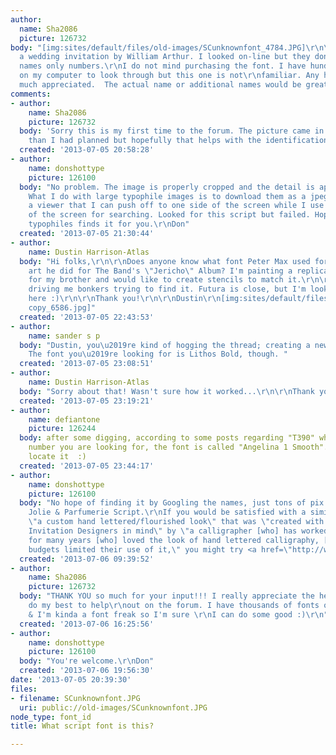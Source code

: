 ```yaml
---
author:
  name: Sha2086
  picture: 126732
body: "[img:sites/default/files/old-images/SCunknownfont_4784.JPG]\r\n\r\nThis is
  a wedding invitation by William Arthur. I looked on-line but they don't list font
  names only numbers.\r\nI do not mind purchasing the font. I have hundreds of fonts
  on my computer to look through but this one is not\r\nfamiliar. Any help would be
  much appreciated.  The actual name or additional names would be great."
comments:
- author:
    name: Sha2086
    picture: 126732
  body: 'Sorry this is my first time to the forum. The picture came in much larger
    than I had planned but hopefully that helps with the identification process. '
  created: '2013-07-05 20:58:28'
- author:
    name: donshottype
    picture: 126100
  body: "No problem. The image is properly cropped and the detail is appreciated.
    What I do with large typophile images is to download them as a jpeg and open in
    a viewer that I can push off to one side of the screen while I use the other part
    of the screen for searching. Looked for this script but failed. Hope one of our
    typophiles finds it for you.\r\nDon"
  created: '2013-07-05 21:30:44'
- author:
    name: Dustin Harrison-Atlas
  body: "Hi folks,\r\n\r\nDoes anyone know what font Peter Max used for the cover
    art he did for The Band's \"Jericho\" Album? I'm painting a replica of the art
    for my brother and would like to create stencils to match it.\r\n\r\n\r\nIt's
    driving me bonkers trying to find it. Futura is close, but I'm looking for perfection
    here :)\r\n\r\nThank you!\r\n\r\nDustin\r\n[img:sites/default/files/old-images/jericho_mega
    copy_6586.jpg]"
  created: '2013-07-05 22:43:53'
- author:
    name: sander s p
  body: "Dustin, you\u2019re kind of hogging the thread; creating a new topic is preferable.
    The font you\u2019re looking for is Lithos Bold, though. "
  created: '2013-07-05 23:08:51'
- author:
    name: Dustin Harrison-Atlas
  body: "Sorry about that! Wasn't sure how it worked...\r\n\r\nThank you VERY much.\r\n\r\n-Dustin"
  created: '2013-07-05 23:19:21'
- author:
    name: defiantone
    picture: 126244
  body: after some digging, according to some posts regarding "T390" which is the
    number you are looking for, the font is called "Angelina 1 Smooth". if you can
    locate it  :)
  created: '2013-07-05 23:44:17'
- author:
    name: donshottype
    picture: 126100
  body: "No hope of finding it by Googling the names, just tons of pix of Angelina
    Jolie & Parfumerie Script.\r\nIf you would be satisfied with a similar font with
    \"a custom hand lettered/flourished look\" that was \"created with Brides and
    Invitation Designers in mind\" by \"a calligrapher [who] has worked with brides
    for many years [who] loved the look of hand lettered calligraphy, [but whose]
    budgets limited their use of it,\" you might try <a href=\"http://www.myfonts.com/fonts/correspondence-ink/belluccia/\">Belluccia</a>."
  created: '2013-07-06 09:39:52'
- author:
    name: Sha2086
    picture: 126732
  body: "THANK YOU so much for your input!!! I really appreciate the help. I will
    do my best to help\r\nout on the forum. I have thousands of fonts on my computer
    & I'm kinda a font freak so I'm sure \r\nI can do some good :)\r\n"
  created: '2013-07-06 16:25:56'
- author:
    name: donshottype
    picture: 126100
  body: "You're welcome.\r\nDon"
  created: '2013-07-06 19:56:30'
date: '2013-07-05 20:39:30'
files:
- filename: SCunknownfont.JPG
  uri: public://old-images/SCunknownfont.JPG
node_type: font_id
title: What script font is this?

---
```


